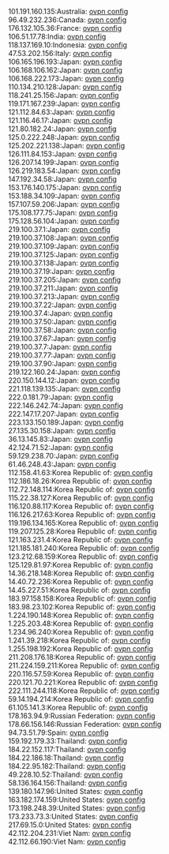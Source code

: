 101.191.160.135:Australia: [ovpn config](vpn/101_191_160_135.ovpn)  
96.49.232.236:Canada: [ovpn config](vpn/96_49_232_236.ovpn)  
176.132.105.36:France: [ovpn config](vpn/176_132_105_36.ovpn)  
106.51.17.78:India: [ovpn config](vpn/106_51_17_78.ovpn)  
118.137.169.10:Indonesia: [ovpn config](vpn/118_137_169_10.ovpn)  
47.53.202.156:Italy: [ovpn config](vpn/47_53_202_156.ovpn)  
106.165.196.193:Japan: [ovpn config](vpn/106_165_196_193.ovpn)  
106.168.106.162:Japan: [ovpn config](vpn/106_168_106_162.ovpn)  
106.168.222.173:Japan: [ovpn config](vpn/106_168_222_173.ovpn)  
110.134.210.128:Japan: [ovpn config](vpn/110_134_210_128.ovpn)  
118.241.25.156:Japan: [ovpn config](vpn/118_241_25_156.ovpn)  
119.171.167.239:Japan: [ovpn config](vpn/119_171_167_239.ovpn)  
121.112.84.63:Japan: [ovpn config](vpn/121_112_84_63.ovpn)  
121.116.46.17:Japan: [ovpn config](vpn/121_116_46_17.ovpn)  
121.80.182.24:Japan: [ovpn config](vpn/121_80_182_24.ovpn)  
125.0.222.248:Japan: [ovpn config](vpn/125_0_222_248.ovpn)  
125.202.221.138:Japan: [ovpn config](vpn/125_202_221_138.ovpn)  
126.111.84.153:Japan: [ovpn config](vpn/126_111_84_153.ovpn)  
126.207.14.199:Japan: [ovpn config](vpn/126_207_14_199.ovpn)  
126.219.183.54:Japan: [ovpn config](vpn/126_219_183_54.ovpn)  
147.192.34.58:Japan: [ovpn config](vpn/147_192_34_58.ovpn)  
153.176.140.175:Japan: [ovpn config](vpn/153_176_140_175.ovpn)  
153.188.34.109:Japan: [ovpn config](vpn/153_188_34_109.ovpn)  
157.107.59.206:Japan: [ovpn config](vpn/157_107_59_206.ovpn)  
175.108.177.75:Japan: [ovpn config](vpn/175_108_177_75.ovpn)  
175.128.56.104:Japan: [ovpn config](vpn/175_128_56_104.ovpn)  
219.100.37.1:Japan: [ovpn config](vpn/219_100_37_1.ovpn)  
219.100.37.108:Japan: [ovpn config](vpn/219_100_37_108.ovpn)  
219.100.37.109:Japan: [ovpn config](vpn/219_100_37_109.ovpn)  
219.100.37.125:Japan: [ovpn config](vpn/219_100_37_125.ovpn)  
219.100.37.138:Japan: [ovpn config](vpn/219_100_37_138.ovpn)  
219.100.37.19:Japan: [ovpn config](vpn/219_100_37_19.ovpn)  
219.100.37.205:Japan: [ovpn config](vpn/219_100_37_205.ovpn)  
219.100.37.211:Japan: [ovpn config](vpn/219_100_37_211.ovpn)  
219.100.37.213:Japan: [ovpn config](vpn/219_100_37_213.ovpn)  
219.100.37.22:Japan: [ovpn config](vpn/219_100_37_22.ovpn)  
219.100.37.4:Japan: [ovpn config](vpn/219_100_37_4.ovpn)  
219.100.37.50:Japan: [ovpn config](vpn/219_100_37_50.ovpn)  
219.100.37.58:Japan: [ovpn config](vpn/219_100_37_58.ovpn)  
219.100.37.67:Japan: [ovpn config](vpn/219_100_37_67.ovpn)  
219.100.37.7:Japan: [ovpn config](vpn/219_100_37_7.ovpn)  
219.100.37.77:Japan: [ovpn config](vpn/219_100_37_77.ovpn)  
219.100.37.90:Japan: [ovpn config](vpn/219_100_37_90.ovpn)  
219.122.160.24:Japan: [ovpn config](vpn/219_122_160_24.ovpn)  
220.150.144.12:Japan: [ovpn config](vpn/220_150_144_12.ovpn)  
221.118.139.135:Japan: [ovpn config](vpn/221_118_139_135.ovpn)  
222.0.181.79:Japan: [ovpn config](vpn/222_0_181_79.ovpn)  
222.146.242.74:Japan: [ovpn config](vpn/222_146_242_74.ovpn)  
222.147.17.207:Japan: [ovpn config](vpn/222_147_17_207.ovpn)  
223.133.150.189:Japan: [ovpn config](vpn/223_133_150_189.ovpn)  
27.135.30.158:Japan: [ovpn config](vpn/27_135_30_158.ovpn)  
36.13.145.83:Japan: [ovpn config](vpn/36_13_145_83.ovpn)  
42.124.71.52:Japan: [ovpn config](vpn/42_124_71_52.ovpn)  
59.129.238.70:Japan: [ovpn config](vpn/59_129_238_70.ovpn)  
61.46.248.43:Japan: [ovpn config](vpn/61_46_248_43.ovpn)  
112.158.41.63:Korea Republic of: [ovpn config](vpn/112_158_41_63.ovpn)  
112.186.18.26:Korea Republic of: [ovpn config](vpn/112_186_18_26.ovpn)  
112.72.148.114:Korea Republic of: [ovpn config](vpn/112_72_148_114.ovpn)  
115.22.38.127:Korea Republic of: [ovpn config](vpn/115_22_38_127.ovpn)  
116.120.88.117:Korea Republic of: [ovpn config](vpn/116_120_88_117.ovpn)  
116.126.217.63:Korea Republic of: [ovpn config](vpn/116_126_217_63.ovpn)  
119.196.134.165:Korea Republic of: [ovpn config](vpn/119_196_134_165.ovpn)  
119.207.125.28:Korea Republic of: [ovpn config](vpn/119_207_125_28.ovpn)  
121.163.231.4:Korea Republic of: [ovpn config](vpn/121_163_231_4.ovpn)  
121.185.181.240:Korea Republic of: [ovpn config](vpn/121_185_181_240.ovpn)  
123.212.68.159:Korea Republic of: [ovpn config](vpn/123_212_68_159.ovpn)  
125.129.81.97:Korea Republic of: [ovpn config](vpn/125_129_81_97.ovpn)  
14.36.218.148:Korea Republic of: [ovpn config](vpn/14_36_218_148.ovpn)  
14.40.72.236:Korea Republic of: [ovpn config](vpn/14_40_72_236.ovpn)  
14.45.227.51:Korea Republic of: [ovpn config](vpn/14_45_227_51.ovpn)  
183.97.158.158:Korea Republic of: [ovpn config](vpn/183_97_158_158.ovpn)  
183.98.23.102:Korea Republic of: [ovpn config](vpn/183_98_23_102.ovpn)  
1.224.190.148:Korea Republic of: [ovpn config](vpn/1_224_190_148.ovpn)  
1.225.203.48:Korea Republic of: [ovpn config](vpn/1_225_203_48.ovpn)  
1.234.96.240:Korea Republic of: [ovpn config](vpn/1_234_96_240.ovpn)  
1.241.39.218:Korea Republic of: [ovpn config](vpn/1_241_39_218.ovpn)  
1.255.198.192:Korea Republic of: [ovpn config](vpn/1_255_198_192.ovpn)  
211.208.176.18:Korea Republic of: [ovpn config](vpn/211_208_176_18.ovpn)  
211.224.159.211:Korea Republic of: [ovpn config](vpn/211_224_159_211.ovpn)  
220.116.57.59:Korea Republic of: [ovpn config](vpn/220_116_57_59.ovpn)  
220.121.70.221:Korea Republic of: [ovpn config](vpn/220_121_70_221.ovpn)  
222.111.244.118:Korea Republic of: [ovpn config](vpn/222_111_244_118.ovpn)  
59.14.194.214:Korea Republic of: [ovpn config](vpn/59_14_194_214.ovpn)  
61.105.141.3:Korea Republic of: [ovpn config](vpn/61_105_141_3.ovpn)  
178.163.94.9:Russian Federation: [ovpn config](vpn/178_163_94_9.ovpn)  
178.66.156.146:Russian Federation: [ovpn config](vpn/178_66_156_146.ovpn)  
94.73.51.79:Spain: [ovpn config](vpn/94_73_51_79.ovpn)  
159.192.179.33:Thailand: [ovpn config](vpn/159_192_179_33.ovpn)  
184.22.152.117:Thailand: [ovpn config](vpn/184_22_152_117.ovpn)  
184.22.186.18:Thailand: [ovpn config](vpn/184_22_186_18.ovpn)  
184.22.95.182:Thailand: [ovpn config](vpn/184_22_95_182.ovpn)  
49.228.10.52:Thailand: [ovpn config](vpn/49_228_10_52.ovpn)  
58.136.164.156:Thailand: [ovpn config](vpn/58_136_164_156.ovpn)  
139.180.147.96:United States: [ovpn config](vpn/139_180_147_96.ovpn)  
163.182.174.159:United States: [ovpn config](vpn/163_182_174_159.ovpn)  
173.198.248.39:United States: [ovpn config](vpn/173_198_248_39.ovpn)  
173.233.73.3:United States: [ovpn config](vpn/173_233_73_3.ovpn)  
217.69.15.0:United States: [ovpn config](vpn/217_69_15_0.ovpn)  
42.112.204.231:Viet Nam: [ovpn config](vpn/42_112_204_231.ovpn)  
42.112.66.190:Viet Nam: [ovpn config](vpn/42_112_66_190.ovpn)  
